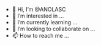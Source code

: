 - 👋 Hi, I’m @ANOLASC
- 👀 I’m interested in ...
- 🌱 I’m currently learning ...
- 💞️ I’m looking to collaborate on ...
- 📫 How to reach me ...

<!---
ANOLASC/ANOLASC is a ✨ special ✨ repository because its `README.md` (this file) appears on your GitHub profile.
You can click the Preview link to take a look at your changes.
--->
